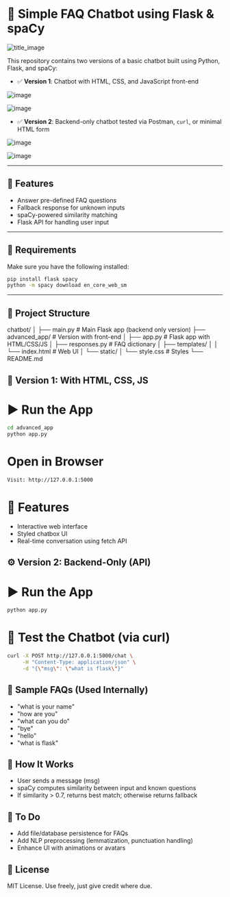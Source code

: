 # 🤖 Simple FAQ Chatbot using Flask & spaCy

![title_image](https://github.com/user-attachments/assets/6b8c8f4a-4acf-46b5-a900-2740fbe552cb)

This repository contains two versions of a basic chatbot built using Python, Flask, and spaCy:

- ✅ **Version 1**: Chatbot with HTML, CSS, and JavaScript front-end
  
![image](https://github.com/user-attachments/assets/bd77924e-4ba2-4523-9ee9-d5b4992ef5eb) 

![image](https://github.com/user-attachments/assets/91d32f30-3c21-444d-b3fb-04231879b0ed)

- ✅ **Version 2**: Backend-only chatbot tested via Postman, `curl`, or minimal HTML form
  
![image](https://github.com/user-attachments/assets/71554914-6ea4-4525-b448-300bbffeb9c4)

![image](https://github.com/user-attachments/assets/49aac404-efdc-4448-be01-d470937cf13e)

---

## 🧠 Features

- Answer pre-defined FAQ questions
- Fallback response for unknown inputs
- spaCy-powered similarity matching
- Flask API for handling user input

---
## 🔧 Requirements

Make sure you have the following installed:

```bash
pip install flask spacy
python -m spacy download en_core_web_sm
```
---
## 📁 Project Structure
chatbot/
│
├── main.py                 # Main Flask app (backend only version)
├── advanced_app/          # Version with front-end
│   ├── app.py             # Flask app with HTML/CSS/JS
│   ├── responses.py       # FAQ dictionary
│   ├── templates/
│   │   └── index.html     # Web UI
│   └── static/
│       └── style.css      # Styles
└── README.md

## 🚀 Version 1: With HTML, CSS, JS

# ▶️ Run the App

```bash
cd advanced_app
python app.py
```

# Open in Browser
```bash
Visit: http://127.0.0.1:5000
```

# 💬 Features

- Interactive web interface
- Styled chatbox UI
- Real-time conversation using fetch API

## ⚙️ Version 2: Backend-Only (API)

# ▶️ Run the App
```bash
python app.py
```

# 🔁 Test the Chatbot (via curl)
```bash
curl -X POST http://127.0.0.1:5000/chat \
     -H "Content-Type: application/json" \
     -d "{\"msg\": \"what is flask\"}"
```

## 🤖 Sample FAQs (Used Internally)
- "what is your name"
- "how are you"
- "what can you do"
- "bye"
- "hello"
- "what is flask"

## 🧠 How It Works

- User sends a message (msg)
- spaCy computes similarity between input and known questions
- If similarity > 0.7, returns best match; otherwise returns fallback

## 📌 To Do

- Add file/database persistence for FAQs
- Add NLP preprocessing (lemmatization, punctuation handling)
- Enhance UI with animations or avatars

## 📝 License
MIT License. Use freely, just give credit where due.
